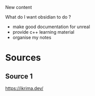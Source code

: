 New content 

What do I want obsidian to do ? 
- make good documentation for unreal 
- provide c++ learning material 
- organise my notes 


# Sources

## Source 1

https://ikrima.dev/
